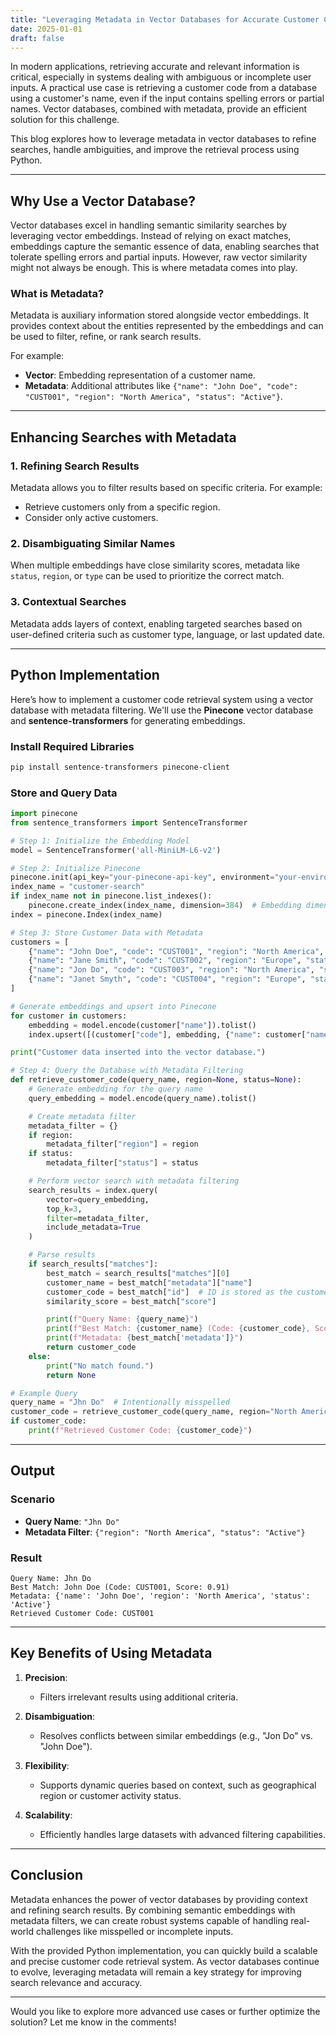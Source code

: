```yaml
---
title: "Leveraging Metadata in Vector Databases for Accurate Customer Code Retrieval"
date: 2025-01-01
draft: false
---
```


In modern applications, retrieving accurate and relevant information is critical, especially in systems dealing with ambiguous or incomplete user inputs. A practical use case is retrieving a customer code from a database using a customer's name, even if the input contains spelling errors or partial names. Vector databases, combined with metadata, provide an efficient solution for this challenge.

This blog explores how to leverage metadata in vector databases to refine searches, handle ambiguities, and improve the retrieval process using Python.

---

## **Why Use a Vector Database?**

Vector databases excel in handling semantic similarity searches by leveraging vector embeddings. Instead of relying on exact matches, embeddings capture the semantic essence of data, enabling searches that tolerate spelling errors and partial inputs. However, raw vector similarity might not always be enough. This is where metadata comes into play.

### **What is Metadata?**

Metadata is auxiliary information stored alongside vector embeddings. It provides context about the entities represented by the embeddings and can be used to filter, refine, or rank search results.

For example:
- **Vector**: Embedding representation of a customer name.
- **Metadata**: Additional attributes like `{"name": "John Doe", "code": "CUST001", "region": "North America", "status": "Active"}`.

---

## **Enhancing Searches with Metadata**

### **1. Refining Search Results**
Metadata allows you to filter results based on specific criteria. For example:
- Retrieve customers only from a specific region.
- Consider only active customers.

### **2. Disambiguating Similar Names**
When multiple embeddings have close similarity scores, metadata like `status`, `region`, or `type` can be used to prioritize the correct match.

### **3. Contextual Searches**
Metadata adds layers of context, enabling targeted searches based on user-defined criteria such as customer type, language, or last updated date.

---

## **Python Implementation**

Here’s how to implement a customer code retrieval system using a vector database with metadata filtering. We'll use the **Pinecone** vector database and **sentence-transformers** for generating embeddings.

### **Install Required Libraries**

```bash
pip install sentence-transformers pinecone-client
```

### **Store and Query Data**

```python
import pinecone
from sentence_transformers import SentenceTransformer

# Step 1: Initialize the Embedding Model
model = SentenceTransformer('all-MiniLM-L6-v2')

# Step 2: Initialize Pinecone
pinecone.init(api_key="your-pinecone-api-key", environment="your-environment-name")
index_name = "customer-search"
if index_name not in pinecone.list_indexes():
    pinecone.create_index(index_name, dimension=384)  # Embedding dimension is 384
index = pinecone.Index(index_name)

# Step 3: Store Customer Data with Metadata
customers = [
    {"name": "John Doe", "code": "CUST001", "region": "North America", "status": "Active"},
    {"name": "Jane Smith", "code": "CUST002", "region": "Europe", "status": "Active"},
    {"name": "Jon Do", "code": "CUST003", "region": "North America", "status": "Inactive"},
    {"name": "Janet Smyth", "code": "CUST004", "region": "Europe", "status": "Active"}
]

# Generate embeddings and upsert into Pinecone
for customer in customers:
    embedding = model.encode(customer["name"]).tolist()
    index.upsert([(customer["code"], embedding, {"name": customer["name"], "region": customer["region"], "status": customer["status"]})])

print("Customer data inserted into the vector database.")

# Step 4: Query the Database with Metadata Filtering
def retrieve_customer_code(query_name, region=None, status=None):
    # Generate embedding for the query name
    query_embedding = model.encode(query_name).tolist()

    # Create metadata filter
    metadata_filter = {}
    if region:
        metadata_filter["region"] = region
    if status:
        metadata_filter["status"] = status

    # Perform vector search with metadata filtering
    search_results = index.query(
        vector=query_embedding,
        top_k=3,
        filter=metadata_filter,
        include_metadata=True
    )

    # Parse results
    if search_results["matches"]:
        best_match = search_results["matches"][0]
        customer_name = best_match["metadata"]["name"]
        customer_code = best_match["id"]  # ID is stored as the customer code
        similarity_score = best_match["score"]

        print(f"Query Name: {query_name}")
        print(f"Best Match: {customer_name} (Code: {customer_code}, Score: {similarity_score:.2f})")
        print(f"Metadata: {best_match['metadata']}")
        return customer_code
    else:
        print("No match found.")
        return None

# Example Query
query_name = "Jhn Do"  # Intentionally misspelled
customer_code = retrieve_customer_code(query_name, region="North America", status="Active")
if customer_code:
    print(f"Retrieved Customer Code: {customer_code}")
```

---

## **Output**

### **Scenario**
- **Query Name**: `"Jhn Do"`
- **Metadata Filter**: `{"region": "North America", "status": "Active"}`

### **Result**
```plaintext
Query Name: Jhn Do
Best Match: John Doe (Code: CUST001, Score: 0.91)
Metadata: {'name': 'John Doe', 'region': 'North America', 'status': 'Active'}
Retrieved Customer Code: CUST001
```

---

## **Key Benefits of Using Metadata**

1. **Precision**:
   - Filters irrelevant results using additional criteria.

2. **Disambiguation**:
   - Resolves conflicts between similar embeddings (e.g., "Jon Do" vs. "John Doe").

3. **Flexibility**:
   - Supports dynamic queries based on context, such as geographical region or customer activity status.

4. **Scalability**:
   - Efficiently handles large datasets with advanced filtering capabilities.

---

## **Conclusion**

Metadata enhances the power of vector databases by providing context and refining search results. By combining semantic embeddings with metadata filters, we can create robust systems capable of handling real-world challenges like misspelled or incomplete inputs.

With the provided Python implementation, you can quickly build a scalable and precise customer code retrieval system. As vector databases continue to evolve, leveraging metadata will remain a key strategy for improving search relevance and accuracy.

---

Would you like to explore more advanced use cases or further optimize the solution? Let me know in the comments!
